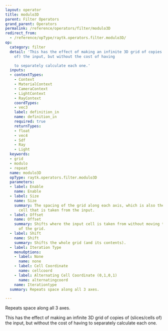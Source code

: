 ```yaml
---
layout: operator
title: modulo3D
parent: Filter Operators
grand_parent: Operators
permalink: /reference/operators/filter/modulo3D
redirect_from:
  - /reference/opType/raytk.operators.filter.modulo3D/
op:
  category: filter
  detail: 'This has the effect of making an infinite 3D grid of copies of (slices/cells
    of) the input, but without the cost of having

    to separately calculate each one.'
  inputs:
  - contextTypes:
    - Context
    - MaterialContext
    - CameraContext
    - LightContext
    - RayContext
    coordTypes:
    - vec3
    label: definition_in
    name: definition_in
    required: true
    returnTypes:
    - float
    - vec4
    - Sdf
    - Ray
    - Light
  keywords:
  - grid
  - modulo
  - repeat
  name: modulo3D
  opType: raytk.operators.filter.modulo3D
  parameters:
  - label: Enable
    name: Enable
  - label: Size
    name: Size
    summary: The spacing of the grid along each axis, which is also the size of the
      cell that is taken from the input.
  - label: Offset
    name: Offset
    summary: Shifts where the input cell is taken from without moving the position
      of the grid.
  - label: Shift
    name: Shift
    summary: Shifts the whole grid (and its contents).
  - label: Iteration Type
    menuOptions:
    - label: None
      name: none
    - label: Cell Coordinate
      name: cellcoord
    - label: Alternating Cell Coordinate (0,1,0,1)
      name: alternatingcoord
    name: Iterationtype
  summary: Repeats space along all 3 axes.

---
```



Repeats space along all 3 axes.

This has the effect of making an infinite 3D grid of copies of (slices/cells of) the input, but without the cost of having
to separately calculate each one.